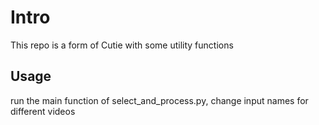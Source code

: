 Intro
=====
This repo is a form of Cutie with some utility functions

Usage
-----
run the main function of select_and_process.py, change input names for different videos